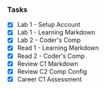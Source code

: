 ### Tasks

 - [x] Lab 1 - Setup Account
 - [x] Lab 1 - Learning Markdown
 - [x] Lab 2 - Coder's Comp
 - [x] Read 1 - Learning Markdown
 - [x] Read 2 - Coder's Comp
 - [x] Review C1 Markdown
 - [x] Review C2 Comp Config
 - [x] Career C1 Assessment
